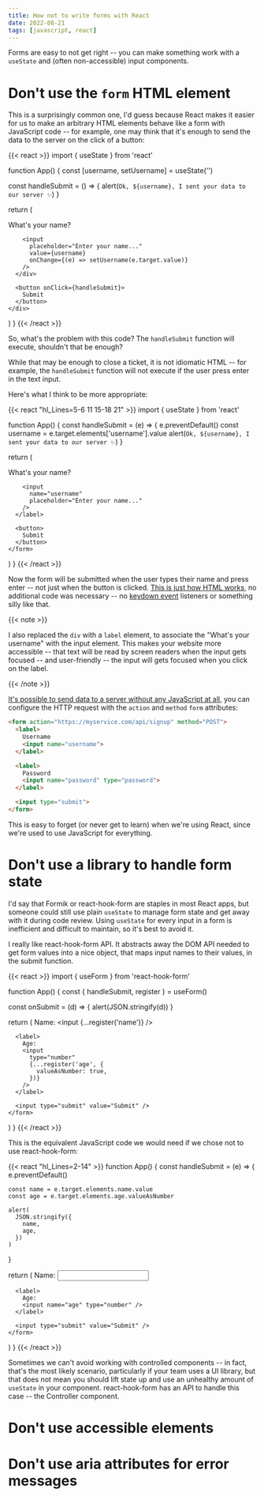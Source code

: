 ```yaml
---
title: How not to write forms with React
date: 2022-08-21
tags: [javascript, react]
---
```


Forms are easy to not get right -- you can make something work with a
`useState` and (often non-accessible) input components.

# Don't use the `form` HTML element

This is a surprisingly common one, I'd guess because React makes it easier for
us to make an arbitrary HTML elements behave like a form with JavaScript code
-- for example, one may think that it's enough to send the data to the server
on the click of a button:

{{< react >}}
import { useState } from 'react'

function App() {
  const [username, setUsername] = useState('')

  const handleSubmit = () => {
    alert(`Ok, ${username}, I sent your data to our server ✨`)
  }

  return (
    <div>
      <div>
        What's your name?

        <input
          placeholder="Enter your name..."
          value={username}
          onChange={(e) => setUsername(e.target.value)}
        />
      </div>

      <button onClick={handleSubmit}>
        Submit
      </button>
    </div>
  )
}
{{< /react >}}

So, what's the problem with this code? The `handleSubmit` function will
execute, shouldn't that be enough?

While that may be enough to close a ticket, it is not idiomatic HTML -- for
example, the `handleSubmit` function will not execute if the user press enter
in the text input.

Here's what I think to be more appropriate:

{{< react "hl_Lines=5-6 11 15-18 21" >}}
import { useState } from 'react'

function App() {
  const handleSubmit = (e) => {
    e.preventDefault()
    const username = e.target.elements['username'].value
    alert(`Ok, ${username}, I sent your data to our server ✨`)
  }

  return (
    <form onSubmit={handleSubmit}>
      <label>
        What's your name?

        <input
          name="username"
          placeholder="Enter your name..."
        />
      </label>

      <button>
        Submit
      </button>
    </form>
  )
}
{{< /react >}}

Now the form will be submitted when the user types their name and press enter
-- not just when the button is clicked. [This is just how HTML
works](https://developer.mozilla.org/en-US/docs/Web/API/HTMLFormElement/submit_event),
no additional code was necessary -- no [keydown
event](https://developer.mozilla.org/en-US/docs/Web/API/Element/keydown_event)
listeners or something silly like that.

{{< note >}}

I also replaced the `div` with a `label` element, to associate the "What's your
username" with the input element. This makes your website more accessible --
that text will be read by screen readers when the input gets focused -- and
user-friendly -- the input will gets focused when you click on the label.

{{< /note >}}

[It's possible to send data to a server without any JavaScript at
all](https://developer.mozilla.org/en-US/docs/Learn/Forms/Sending_and_retrieving_form_data#on_the_client_side_defining_how_to_send_the_data),
you can configure the HTTP request with the `action` and `method` `form`
attributes:

```html
<form action="https://myservice.com/api/signup" method="POST">
  <label>
    Username
    <input name="username">
  </label>

  <label>
    Password
    <input name="password" type="password">
  </label>

  <input type="submit">
</form>
```

This is easy to forget (or never get to learn) when we're using React, since
we're used to use JavaScript for everything.

# Don't use a library to handle form state

I'd say that Formik or react-hook-form are staples in most React apps, but
someone could still use plain `useState` to manage form state and get away with
it during code review. Using `useState` for every input in a form is
inefficient and difficult to maintain, so it's best to avoid it.

I really like react-hook-form API. It abstracts away the DOM API needed to get
form values into a nice object, that maps input names to their values, in the
submit function.

{{< react >}}
import { useForm } from 'react-hook-form'

function App() {
  const { handleSubmit, register } = useForm()

  const onSubmit = (d) => {
    alert(JSON.stringify(d))
  }

  return (
    <form onSubmit={handleSubmit(onSubmit)}>
      <label>
        Name:
        <input {...register('name')} />
      </label>

      <label>
        Age:
        <input
          type="number"
          {...register('age', {
            valueAsNumber: true,
          })}
        />
      </label>

      <input type="submit" value="Submit" />
    </form>
  )
}
{{< /react >}}

This is the equivalent JavaScript code we would need if we chose not to use
react-hook-form:

{{< react "hl_Lines=2-14" >}}
function App() {
  const handleSubmit = (e) => {
    e.preventDefault()

    const name = e.target.elements.name.value
    const age = e.target.elements.age.valueAsNumber

    alert(
      JSON.stringify({
        name,
        age,
      })
    )
  }

  return (
    <form onSubmit={handleSubmit}>
      <label>
        Name:
        <input name="name" />
      </label>

      <label>
        Age:
        <input name="age" type="number" />
      </label>

      <input type="submit" value="Submit" />
    </form>
  )
}
{{< /react >}}

Sometimes we can't avoid working with controlled components -- in fact, that's
the most likely scenario, particularly if your team uses a UI library, but that
does not mean you should lift state up and use an unhealthy amount of
`useState` in your component. react-hook-form has an API to handle this case --
the Controller component.

# Don't use accessible elements

# Don't use aria attributes for error messages
